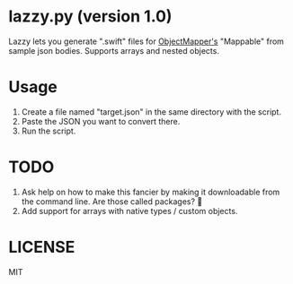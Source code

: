 # lazzy.py (version 1.0)

Lazzy lets you generate ".swift" files for [ObjectMapper's](https://github.com/Hearst-DD/ObjectMapper) "Mappable" from sample json bodies. Supports arrays and nested objects.

# Usage

1. Create a file named "target.json" in the same directory with the script.
2. Paste the JSON you want to convert there.
3. Run the script.

# TODO

1. Ask help on how to make this fancier by making it downloadable from the command line. Are those called packages? 🤔
2. Add support for arrays with native types / custom objects.


# LICENSE
MIT